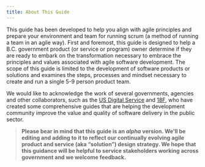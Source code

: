 ```yaml
---
title: About This Guide
---
```


This guide has been developed to help you align with agile principles and prepare your environment and team for running scrum (a method of running a team in an agile way). First and foremost, this guide is designed to help a B.C. government product (or service or program) owner determine if they are ready to embark on the transformation necessary to embrace the principles and values associated with agile software development. The scope of this guide is limited to the development of software products or solutions and examines the steps, processes and mindset necessary to create and run a single 5-9 person product team.

We would like to acknowledge the work of several governments, agencies and other collaborators, such as the [US Digital Service](https://playbook.cio.gov/) and [18F](https://18f.gsa.gov/), who have created some comprehensive guides that are helping the development community improve the value and quality of software delivery in the public sector.

> **Please bear in mind that this guide is an *alpha* version. We'll be editing and adding to it to reflect our continually evolving agile product and service (aka “solution”) design strategy.  We hope that this guidance will be helpful to service stakeholders working across government and we welcome feedback.**
